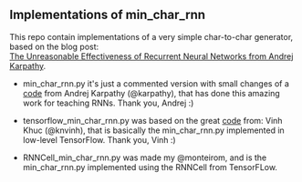 ## Implementations of min_char_rnn

This repo contain implementations of a very simple char-to-char generator, based on the blog post:  
[The Unreasonable Effectiveness of Recurrent Neural Networks from Andrej Karpathy](http://karpathy.github.io/2015/05/21/rnn-effectiveness/). 


* min_char_rnn.py it's just a commented version with small changes of a [code](https://gist.github.com/karpathy/d4dee566867f8291f086) from Andrej Karpathy (@karpathy), that has done this amazing work for teaching RNNs. Thank you, Andrej :)

* tensorflow_min_char_rnn.py was based on the great [code](https://gist.github.com/vinhkhuc/7ec5bf797308279dc587) from: Vinh Khuc (@knvinh), that is basically the min_char_rnn.py implemented in low-level TensorFlow. Thank you, Vinh :)

* RNNCell_min_char_rnn.py was made my @monteirom, and is the min_char_rnn.py implemented using the RNNCell from TensorFLow.


